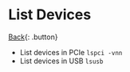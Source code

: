 # List Devices

[Back](../index.md){: .button}

- List devices in PCIe `lspci -vnn`
- List devices in USB `lsusb`

